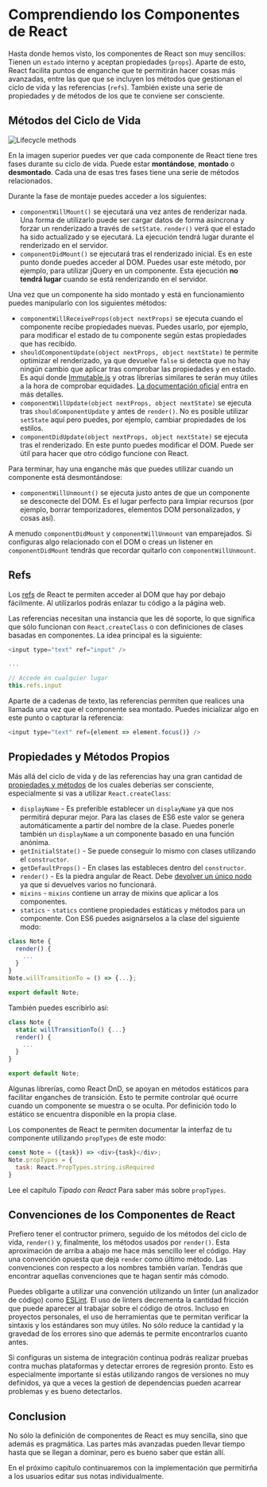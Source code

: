 # Comprendiendo los Componentes de React

Hasta donde hemos visto, los componentes de React son muy sencillos: Tienen un `estado` interno y aceptan propiedades (`props`). Aparte de esto, React facilita puntos de enganche que te permitirán hacer cosas más avanzadas, entre las que que se incluyen los métodos que gestionan el ciclo de vida y las referencias (`refs`). También existe una serie de propiedades y de métodos de los que te conviene ser consciente.

## Métodos del Ciclo de Vida

![Lifecycle methods](images/lifecycle.png)

En la imagen superior puedes ver que cada componente de React tiene tres fases durante su ciclo de vida. Puede estar **montándose**, **montado** o **desmontado**. Cada una de esas tres fases tiene una serie de métodos relacionados.

Durante la fase de montaje puedes acceder a los siguientes:

* `componentWillMount()` se ejecutará una vez antes de renderizar nada. Una forma de utilizarlo puede ser cargar datos de forma asíncrona y forzar un renderizado a través de `setState`. `render()` verá que el estado ha sido actualizado y se ejecutará. La ejecución tendrá lugar durante el renderizado en el servidor.
* `componentDidMount()` se ejecutará tras el renderizado inicial. Es en este punto donde puedes acceder al DOM. Puedes usar este método, por ejemplo, para utilizar jQuery en un componente. Esta ejecución **no tendrá lugar** cuando se está renderizando en el servidor.

Una vez que un componente ha sido montado y está en funcionamiento puedes manipularlo con los siguientes métodos:

* `componentWillReceiveProps(object nextProps)` se ejecuta cuando el componente recibe propiedades nuevas. Puedes usarlo, por ejemplo, para modificar el estado de tu componente según estas propiedades que has recibido.
* `shouldComponentUpdate(object nextProps, object nextState)` te permite optimizar el renderizado, ya que devuelve `false` si detecta que no hay ningún cambio que aplicar tras comprobar las propiedades y en estado. Es aquí donde [Immutable.js](https://facebook.github.io/immutable-js/) y otras librerías similares te serán muy útiles a la hora de comprobar equidades. [La documentación oficial](https://facebook.github.io/react/docs/optimizing-performance.html#shouldcomponentupdate-in-action) entra en más detalles.
* `componentWillUpdate(object nextProps, object nextState)` se ejecuta tras `shouldComponentUpdate` y antes de `render()`. No es posible utilizar `setState` aquí pero puedes, por ejemplo, cambiar propiedades de los estilos.
* `componentDidUpdate(object nextProps, object nextState)` se ejecuta tras el renderizado. En este punto puedes modificar el DOM. Puede ser útil para hacer que otro código funcione con React.

Para terminar, hay una enganche más que puedes utilizar cuando un componente está desmontándose:

* `componentWillUnmount()` se ejecuta justo antes de que un componente se desconecte del DOM. Es el lugar perfecto para limpiar recursos (por ejemplo, borrar temporizadores, elementos DOM personalizados, y cosas así).

A menudo `componentDidMount` y `componentWillUnmount` van emparejados. Si configuras algo relacionado con el DOM o creas un listener en `componentDidMount` tendrás que recordar quitarlo con `componentWillUnmount`.

## Refs

Los [refs](https://facebook.github.io/react/docs/more-about-refs.html) de React te permiten acceder al DOM que hay por debajo fácilmente. Al utilizarlos podrás enlazar tu código a la página web.

Las referencias necesitan una instancia que les dé soporte, lo que significa que sólo funcionan con `React.createClass` o con definiciones de clases basadas en componentes. La idea principal es la siguiente:

```javascript
<input type="text" ref="input" />

...

// Accede en cualquier lugar
this.refs.input
```

Aparte de a cadenas de texto, las referencias permiten que realices una llamada una vez que el componente sea montado. Puedes inicializar algo en este punto o capturar la referencia:

```javascript
<input type="text" ref={element => element.focus()} />
```

## Propiedades y Métodos Propios

Más allá del ciclo de vida y de las referencias hay una gran cantidad de [propiedades y métodos](https://facebook.github.io/react/docs/component-specs.html) de los cuales deberías ser consciente, especialmente si vas a utilizar `React.createClass`:

* `displayName` - Es preferible establecer un `displayName` ya que nos permitirá depurar mejor. Para las clases de ES6 este valor se genera automáticamente a partir del nombre de la clase. Puedes ponerle también un `displayName` a un componente basado en una función anónima.
* `getInitialState()` - Se puede conseguir lo mismo con clases utilizando el `constructor`.
* `getDefaultProps()` - En clases las estableces dentro del `constructor`.
* `render()` - Es la piedra angular de React. Debe [devolver un único nodo](https://facebook.github.io/react/tips/maximum-number-of-jsx-root-nodes.html) ya que si devuelves varios no funcionará.
* `mixins` - `mixins` contiene un array de mixins que aplicar a los componentes.
* `statics` - `statics` contiene propiedades estáticas y métodos para un componente. Con ES6 puedes asignárselos a la clase del siguiente modo:

```javascript
class Note {
  render() {
    ...
  }
}
Note.willTransitionTo = () => {...};

export default Note;
```

También puedes escribirlo así:

```javascript
class Note {
  static willTransitionTo() {...}
  render() {
    ...
  }
}

export default Note;
```

Algunas librerías, como React DnD, se apoyan en métodos estáticos para facilitar enganches de transición. Esto te permite controlar qué ocurre cuando un componente se muestra o se oculta. Por definición todo lo estático se encuentra disponible en la propia clase.

Los componentes de React te permiten documentar la interfaz de tu componente utilizando `propTypes` de este modo:

```javascript
const Note = ({task}) => <div>{task}</div>;
Note.propTypes = {
  task: React.PropTypes.string.isRequired
}
```

Lee el capítulo *Tipado con React* Para saber más sobre `propTypes`.

## Convenciones de los Componentes de React

Prefiero tener el contructor primero, seguido de los métodos del ciclo de vida, `render()` y, finalmente, los métodos usados por `render()`. Esta aproximación de arriba a abajo me hace más sencillo leer el código. Hay una convención opuesta que deja `render` como último método. Las convenciones con respecto a los nombres también varían. Tendrás que encontrar aquellas convenciones que te hagan sentir más cómodo.

Puedes obligarte a utilizar una convención utilizando un linter (un analizador de código) como [ESLint](http://eslint.org/). El uso de linters decrementa la cantidad fricción que puede aparecer al trabajar sobre el código de otros. Incluso en proyectos personales, el uso de herramientas que te permitan verificar la sintaxis y los estándares son muy útiles. No sólo reduce la cantidad y la gravedad de los errores sino que además te permite encontrarlos cuanto antes.

Si configuras un sistema de integración contínua podrás realizar pruebas contra muchas plataformas y detectar errores de regresión pronto. Esto es especialmente importante si estás utilizando rangos de versiones no muy definidos, ya que a veces la gestioń de dependencias pueden acarrear problemas y es bueno detectarlos.

## Conclusion

No sólo la definición de componentes de React es muy sencilla, sino que además es pragmática. Las partes más avanzadas pueden llevar tiempo hasta que se llegan a dominar, pero es bueno saber que están allí.

En el próximo capítulo continuaremos con la implementación que permitirña a los usuarios editar sus notas individualmente.
